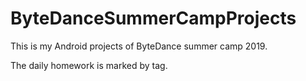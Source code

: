 # ByteDanceSummerCampProjects
This is my Android projects of ByteDance summer camp 2019.

The daily homework is marked by tag.